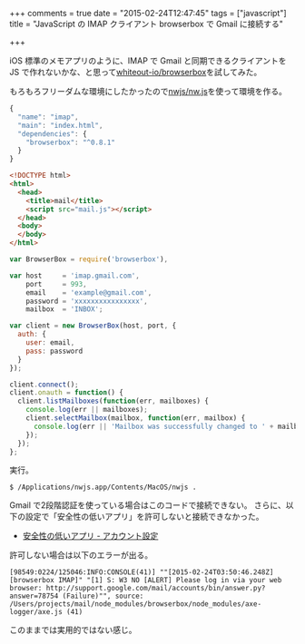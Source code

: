 +++
comments = true
date = "2015-02-24T12:47:45"
tags = ["javascript"]
title = "JavaScript の IMAP クライアント browserbox で Gmail に接続する"

+++

iOS 標準のメモアプリのように、IMAP で Gmail と同期できるクライアントを JS で作れないかな、と思って[whiteout-io/browserbox](https://github.com/whiteout-io/browserbox)を試してみた。

<!--more-->

もろもろフリーダムな環境にしたかったので[nwjs/nw.js](https://github.com/nwjs/nw.js)を使って環境を作る。

```javascript
{
  "name": "imap",
  "main": "index.html",
  "dependencies": {
    "browserbox": "^0.8.1"
  }
}
```

```html
<!DOCTYPE html>
<html>
  <head>
    <title>mail</title>
    <script src="mail.js"></script>
  </head>
  <body>
  </body>
</html>
```

```javascript
var BrowserBox = require('browserbox'),

var host     = 'imap.gmail.com',
    port     = 993,
    email    = 'example@gmail.com',
    password = 'xxxxxxxxxxxxxxxx',
    mailbox  = 'INBOX';

var client = new BrowserBox(host, port, {
  auth: {
    user: email,
    pass: password
  }
});

client.connect();
client.onauth = function() {
  client.listMailboxes(function(err, mailboxes) {
    console.log(err || mailboxes);
    client.selectMailbox(mailbox, function(err, mailbox) {
      console.log(err || 'Mailbox was successfully changed to ' + mailbox);
    });
  });
};
```

実行。

```
$ /Applications/nwjs.app/Contents/MacOS/nwjs .
```

Gmail で2段階認証を使っている場合はこのコードで接続できない。
さらに、以下の設定で「安全性の低いアプリ」を許可しないと接続できなかった。

- [安全性の低いアプリ - アカウント設定](https://www.google.com/settings/security/lesssecureapps)

許可しない場合は以下のエラーが出る。

```
[98549:0224/125046:INFO:CONSOLE(41)] ""[2015-02-24T03:50:46.248Z][browserbox IMAP]" "[1] S: W3 NO [ALERT] Please log in via your web browser: http://support.google.com/mail/accounts/bin/answer.py?answer=78754 (Failure)"", source: /Users/projects/mail/node_modules/browserbox/node_modules/axe-logger/axe.js (41)
```

このままでは実用的ではない感じ。


